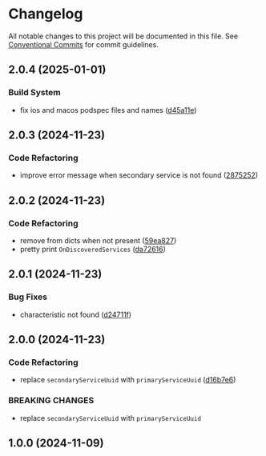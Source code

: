 # Changelog

All notable changes to this project will be documented in this file. See [Conventional Commits](https://www.conventionalcommits.org) for commit guidelines.

## 2.0.4 (2025-01-01)

### Build System

* fix ios and macos podspec files and names ([d45a11e](https://github.com/tnc1997/flutter-blue-plus/commit/d45a11e32d9ca2c99a1b7df9990d7276521b3720))

## 2.0.3 (2024-11-23)

### Code Refactoring

* improve error message when secondary service is not found ([2875252](https://github.com/tnc1997/flutter-blue-plus/commit/2875252ca019bff5e931806e14bcfc41962fc7ac))

## 2.0.2 (2024-11-23)

### Code Refactoring

* remove from dicts when not present ([59ea827](https://github.com/tnc1997/flutter-blue-plus/commit/59ea82729e32e6d3a0adac12d4a2c11f8613eaf7))
* pretty print `OnDiscoveredServices` ([da72616](https://github.com/tnc1997/flutter-blue-plus/commit/da726168e179479c90c6dd94571c73c2798c67f9))

## 2.0.1 (2024-11-23)

### Bug Fixes

* characteristic not found ([d24711f](https://github.com/tnc1997/flutter-blue-plus/commit/d24711fbb2fc1be7e9deaacbc09f6eb1ce0995db))

## 2.0.0 (2024-11-23)

### Code Refactoring

* replace `secondaryServiceUuid` with `primaryServiceUuid` ([d16b7e6](https://github.com/tnc1997/flutter-blue-plus/commit/d16b7e6cf017081bf1ec117c800c00de198b8fe8))

### BREAKING CHANGES

* replace `secondaryServiceUuid` with `primaryServiceUuid`

## 1.0.0 (2024-11-09)
